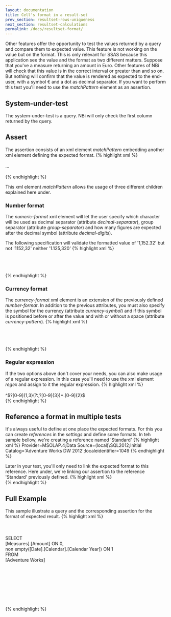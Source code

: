 ```yaml
---
layout: documentation
title: Cell's format in a result-set
prev_section: resultset-rows-uniqueness
next_section: resultset-calculations
permalink: /docs/resultset-format/
---
```

Other features offer the opportunity to test the values returned by a query and compare them to expected value. This feature is not working on the value but on the format. This is only relevant for SSAS because this application see the value and the format as two different matters.
Suppose that you've a measure returning an amount in Euro. Other features of NBi will check that this value is in the correct interval or greater than and so on. But nothing will confirm that the value is rendered as expected to the end-user, with a symbol € and a dot as decimal separator. If you want to perform this test you'll need to use the _matchPattern_ element as an assertion.

## System-under-test

The system-under-test is a query. NBi will only check the first column returned by the query.

## Assert

The assertion consists of an xml element _matchPattern_ embedding another xml element defining the expected format.
{% highlight xml %}
<assert>  
  <matchPattern>  
    ...
  </matchPattern>  
</assert>  
{% endhighlight %}

This xml element _matchPattern_ allows the usage of three different children explained here under.

### Number format

The *numeric-format* xml element will let the user specify which character will be used as decimal separator (attribute *decimal-separator*), group separator (attribute *group-separator*) and how many figures are expected after the decimal symbol (attribute *decimal-digits*).

The following specification will validate the formatted value of '1,152.32' but not '1152,32' neither '1.125,320'
{% highlight xml %}
<assert>  
  <matchPattern>  
    <numeric-format  
      decimal-digits="2"  
      decimal-separator="."  
      group-separator=","
    />  
  </matchPattern>  
</assert>  
{% endhighlight %}

### Currency format

The *currency-format* xml element is an extension of the previously defined *number-format*. In addition to the previous attributes, you must also specify the symbol for the currency (attribute *currency-symbol*) and if this symbol is positioned before or after the value and with or without a space (attribute *currency-pattern*).
{% highlight xml %}
<assert>  
  <matchPattern>  
    <currency-format  
      currency-pattern="$n"  
      currency-symbol="$"  
      decimal-digits="2"  
      decimal-separator="."  
      group-separator=","
    />  
  </matchPattern>  
</assert>  
{% endhighlight %}

### Regular expression

If the two options above don't cover your needs, you can also make usage of a regular expression. In this case you'll need to use the xml element *regex* and assign to it the regular expression.
{% highlight xml %}
<assert>  
  <matchPattern>  
    <regex>^\$?[0-9]{1,3}(?:,?[0-9]{3})\*\.[0-9]{2}$</regex>
  </matchPattern>  
</assert>
{% endhighlight %}

## Reference a format in multiple tests

It's always useful to define at one place the expected formats. For this you can create _references_ in the _settings_ and define some formats. In teh sample bellow, we're creating a reference named 'Standard'
{% highlight xml %}
<settings>
    <default apply-to="system-under-test">
      <connectionString>Provider=MSOLAP.4;Data Source=(local)\SQL2012;Initial Catalog='Adventure Works DW 2012';localeidentifier=1049</connectionString>
    </default>
    <reference name="Standard">
      <currency-format
          currency-pattern="$n"
          currency-symbol="$"
          decimal-digits="2"
          decimal-separator="."
          group-separator=","
      />
    </reference>
</settings>
{% endhighlight %}

Later in your test, you'll only need to link the expected format to this reference. Here under, we're linking our assertion to the reference 'Standard' previously defined.
{% highlight xml %}
<assert>  
  <matchPattern>
    <currency-format
       ref="Standard"
    />
  </matchPattern>
</assert>
{% endhighlight %}

## Full Example

This sample illustrate a query and the corresponding assertion for the format of expected result.
{% highlight xml %}
<test name="'Reseller Order Count' by year" uid="0001">  
  <system-under-test>  
    <execution>  
      <query>  
        SELECT  
          [Measures].[Amount] ON 0,  
          non empty([Date].[Calendar].[Calendar Year]) ON 1  
        FROM  
          [Adventure Works]  
       </query>  
    </execution>  
  </system-under-test>  
  <assert>  
    <matchPattern>  
      <currency-format  
        currency-pattern="$n"  
        currency-symbol="$"  
        decimal-digits="2"  
        decimal-separator="."  
        group-separator=","
      />  
    </matchPattern>  
  </assert>  
</test>
{% endhighlight %}
